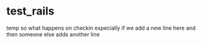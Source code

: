 # test_rails
temp
so what happens on checkin
especially if we add a new line here
and then someone else adds another line
